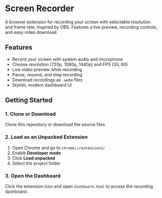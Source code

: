 # Screen Recorder

A browser extension for recording your screen with selectable resolution and frame rate, inspired by OBS. Features a live preview, recording controls, and easy video download.

## Features

- Record your screen with system audio and microphone
- Choose resolution (720p, 1080p, 1440p) and FPS (30, 60)
- Live video preview while recording
- Pause, resume, and stop recording
- Download recordings as `.webm` files
- Stylish, modern dashboard UI

## Getting Started

### 1. Clone or Download

Clone this repository or download the source files.

### 2. Load as an Unpacked Extension

1. Open Chrome and go to `chrome://extensions/`
2. Enable **Developer mode**
3. Click **Load unpacked**
4. Select the project folder

### 3. Open the Dashboard

Click the extension icon and open `dashboard.html` to access the recording dashboard.
